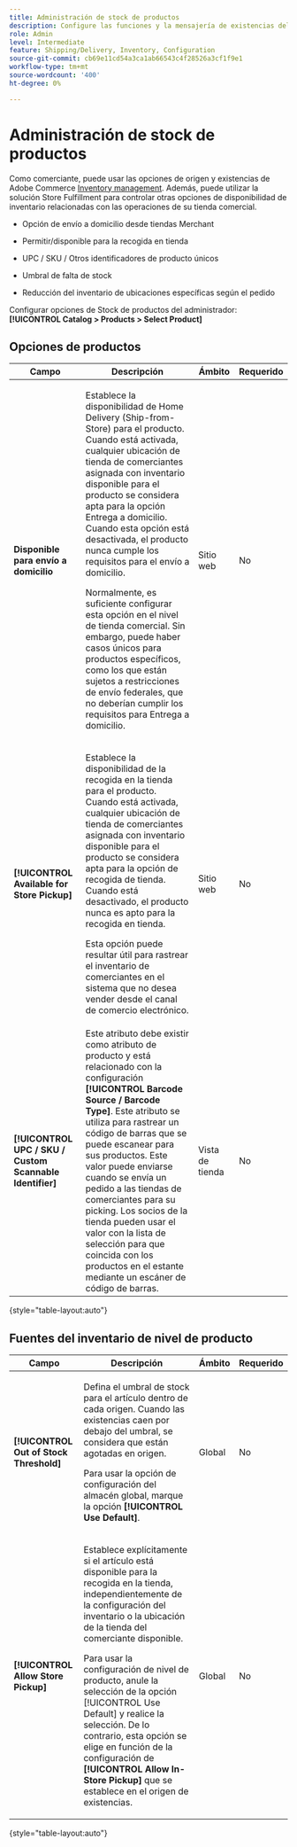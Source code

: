 ```yaml
---
title: Administración de stock de productos
description: Configure las funciones y la mensajería de existencias del comerciante disponibles para los clientes.
role: Admin
level: Intermediate
feature: Shipping/Delivery, Inventory, Configuration
source-git-commit: cb69e11cd54a3ca1ab66543c4f28526a3cf1f9e1
workflow-type: tm+mt
source-wordcount: '400'
ht-degree: 0%

---
```


# Administración de stock de productos

Como comerciante, puede usar las opciones de origen y existencias de Adobe Commerce [Inventory management](https://experienceleague.adobe.com/es/docs/commerce-admin/inventory/introduction). Además, puede utilizar la solución Store Fulfillment para controlar otras opciones de disponibilidad de inventario relacionadas con las operaciones de su tienda comercial.

- Opción de envío a domicilio desde tiendas Merchant

- Permitir/disponible para la recogida en tienda

- UPC / SKU / Otros identificadores de producto únicos

- Umbral de falta de stock

- Reducción del inventario de ubicaciones específicas según el pedido

Configurar opciones de Stock de productos del administrador: **[!UICONTROL Catalog > Products > Select Product]**

## **Opciones de productos**

| **Campo** | **Descripción** | **Ámbito** | **Requerido** |
|----------------------------------------------------------|-----------------------------------------------------------------------------------------------------------------------------------------------------------------------------------------------------------------------------------------------------------------------------------------------------------------------------------------------------------------------------------------------------------------------------------------------------------------------------------------------------------------------------------------------------------|------------|--------------|
| **Disponible para envío a domicilio** | <p>Establece la disponibilidad de Home Delivery (Ship-from-Store) para el producto. Cuando está activada, cualquier ubicación de tienda de comerciantes asignada con inventario disponible para el producto se considera apta para la opción Entrega a domicilio. Cuando esta opción está desactivada, el producto nunca cumple los requisitos para el envío a domicilio.</p>Normalmente, es suficiente configurar esta opción en el nivel de tienda comercial. Sin embargo, puede haber casos únicos para productos específicos, como los que están sujetos a restricciones de envío federales, que no deberían cumplir los requisitos para Entrega a domicilio.</p> | Sitio web | No |
| **[!UICONTROL Available for Store Pickup]** | <p>Establece la disponibilidad de la recogida en la tienda para el producto. Cuando está activada, cualquier ubicación de tienda de comerciantes asignada con inventario disponible para el producto se considera apta para la opción de recogida de tienda. Cuando está desactivado, el producto nunca es apto para la recogida en tienda.</p><p>Esta opción puede resultar útil para rastrear el inventario de comerciantes en el sistema que no desea vender desde el canal de comercio electrónico.</p> | Sitio web | No |
| **[!UICONTROL UPC / SKU / Custom Scannable Identifier]** | Este atributo debe existir como atributo de producto y está relacionado con la configuración **[!UICONTROL Barcode Source / Barcode Type]**. Este atributo se utiliza para rastrear un código de barras que se puede escanear para sus productos. Este valor puede enviarse cuando se envía un pedido a las tiendas de comerciantes para su picking. Los socios de la tienda pueden usar el valor con la lista de selección para que coincida con los productos en el estante mediante un escáner de código de barras. | Vista de tienda | No |

{style="table-layout:auto"}

## Fuentes del inventario de nivel de producto

| **Campo** | **Descripción** | **Ámbito** | **Requerido** |
|-----------------------------------------|---------------------------------------------------------------------------------------------------------------------------------------------------------------------------------------------------------------------------------------------------------------------------------------------------------------------------------------------------------------------------------------------------------|-----------|--------------|
| **[!UICONTROL Out of Stock Threshold]** | <p>Defina el umbral de stock para el artículo dentro de cada origen. Cuando las existencias caen por debajo del umbral, se considera que están agotadas en origen.</p><p>Para usar la opción de configuración del almacén global, marque la opción **[!UICONTROL Use Default]**.</p> | Global | No |
| **[!UICONTROL Allow Store Pickup]** | <p>Establece explícitamente si el artículo está disponible para la recogida en la tienda, independientemente de la configuración del inventario o la ubicación de la tienda del comerciante disponible.</p><p>Para usar la configuración de nivel de producto, anule la selección de la opción [!UICONTROL Use Default] y realice la selección. De lo contrario, esta opción se elige en función de la configuración de **[!UICONTROL Allow In-Store Pickup]** que se establece en el origen de existencias.</p> | Global | No |

{style="table-layout:auto"}

